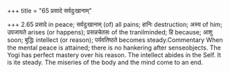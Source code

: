 +++
title = "65 प्रसादे सर्वदुःखानाम्"

+++
2.65 प्रसादे in peace; सर्वदुःखानाम् (of) all pains; हानिः destruction;
अस्य of him; उपजायते arises (or happens); प्रसन्नचेतसः of the
tranilminded; हि because; आशु soon; बुद्धिः intellect (or reason);
पर्यवतिष्ठते becomes steady.Commentary When the mental peace is
attained; there is no hankering after senseobjects. The Yogi has perfect
mastery over his reason. The intellect abides in the Self. It is ite
steady. The miseries of the body and the mind come to an end.
